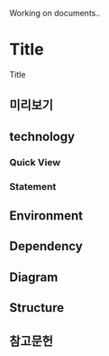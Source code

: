 Working on documents.. 


# Title
Title

## 미리보기




## technology

### Quick View

### Statement

## Environment

## Dependency

## Diagram

## Structure

## 참고문헌 
